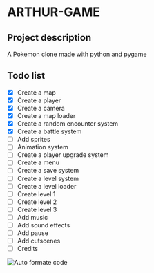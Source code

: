 # ARTHUR-GAME

## Project description

A Pokemon clone made with python and pygame

## Todo list

- [x] Create a map
- [x] Create a player
- [x] Create a camera
- [x] Create a map loader
- [x] Create a random encounter system
- [x] Create a battle system
- [ ] Add sprites
- [ ] Animation system
- [ ] Create a player upgrade system
- [ ] Create a menu
- [ ] Create a save system
- [ ] Create a level system
- [ ] Create a level loader
- [ ] Create level 1
- [ ] Create level 2
- [ ] Create level 3
- [ ] Add music
- [ ] Add sound effects
- [ ] Add pause
- [ ] Add cutscenes
- [ ] Credits

![Auto formate code](https://github.com/<OWNER>/<REPOSITORY>/workflows/Auto%20formate%20code/badge.svg)
